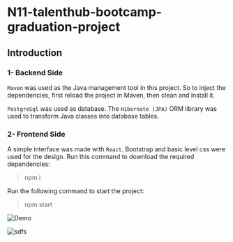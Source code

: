 # N11-talenthub-bootcamp-graduation-project

## Introduction

### 1- Backend Side

```Maven``` was used as the Java management tool in this project. So to inject the dependencies, 
first reload the project in Maven, then clean and install it.

```PostgreSql``` was used as database. The ```Hibernate (JPA)``` ORM library was used to transform Java classes 
into database tables.

### 2- Frontend Side

A simple interface was made with ```React```. Bootstrap and basic level css were used for the design. 
Run this command to download the required dependencies:

> npm i

Run the following command to start the project:

> npm start

![Demo](https://github.com/Microsoft/vscode-chrome-debug/blob/master/images/demo.gif?raw=true)

![sdfs](./Screen_Recording_2022_01_30_at_161451.gif)

